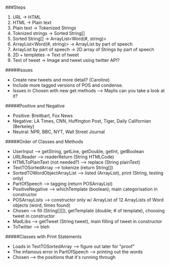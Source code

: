 ###Steps
1. URL -> HTML
2. HTML -> Plain text
3. Plain text -> Tokenized Strings
4. Toknized strings -> Sorted String[]
5. Sorted String[] -> ArrayList<Word(#, string)>
6. ArrayList<Word(#, string)> -> ArrayList<Word> by part of speech
7. ArrayList<Word> by part of speech -> 2D array of Strings by part of speech
8. 2D + templetes -> Text of tweet
9. Text of tweet -> Image and tweet using twitter API?

 #####Issues
 - Create new tweets and more detail? (Caroline)
 - Include more tagged versions of POS and condense.
 - Issues in Chosen with new get methods --> Maylis can you take a look at it?
 
 #####Positive and Negative
 - Positive: Breitbart, Fox News
 - Negative: LA Times, CNN, Huffington Post, Tiger, Daily Californian (Berkeley)
 - Neutral: NPR, BBC, NYT, Wall Street Journal
 
#####Order of Classes and Methods
 - UserInput --> getString, getLine, getDouble, getInt, getBoolean
 - URLReader --> readerReturn (String HTMLCode)
 - HTMLToPlainText (not needed?) --> replace (String plainText)
 - TextTOSortedArray --> tokenize (return String[])
 - SortedTOWordObjectArrayList --> listed (ArrayList<Word>), print (String, testing only)
 - PartOfSpeech --> tagging (return POSArrayList)
 - PositiveNegative --> whichTemplate (boolean); main categorisation in constructor
 - POSArrayLists --> constructor only w/ ArrayList of 12 ArrayLists of Word objects (word, times found)
 - Chosen --> fill (String[][]), getTemplate (double; # of template), choosing tweet in constructor
 - MadLibs --> getTweet (String tweet), main filling of tweet in constructor
 - ToTwitter --> bleh
 
 #####Classes with Print Statements
 - Loads in TextTOSortedArray --> figure out later for "proof"
 - The infamous error in PartOfSpeech --> printing out the words
 - Chosen --> the positions that it's running through